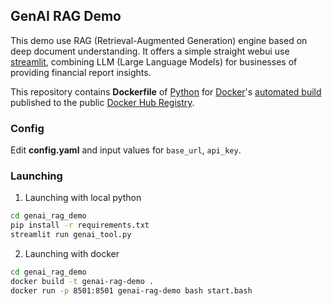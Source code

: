## GenAI RAG Demo

This demo use RAG (Retrieval-Augmented Generation) engine based on deep document understanding. 
It offers a simple straight webui use [streamlit](https://streamlit.io/), combining LLM (Large Language Models) for businesses of providing financial report insights.

This repository contains **Dockerfile** of [Python](https://www.python.org/) for [Docker](https://www.docker.com/)'s [automated build](https://hub.docker.com/_/python/) published to the public [Docker Hub Registry](https://registry.hub.docker.com/).

### Config
Edit <b>config.yaml</b> and input values for <code>base_url</code>, <code>api_key</code>.


### Launching 

1. Launching with local python


```bash
cd genai_rag_demo
pip install -r requirements.txt
streamlit run genai_tool.py
```

2. Launching with docker


```bash
cd genai_rag_demo
docker build -t genai-rag-demo .
docker run -p 8501:8501 genai-rag-demo bash start.bash
```


